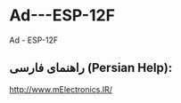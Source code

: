 # Ad---ESP-12F
Ad - ESP-12F


راهنمای فارسی (Persian Help):
----------------
http://www.mElectronics.IR/
